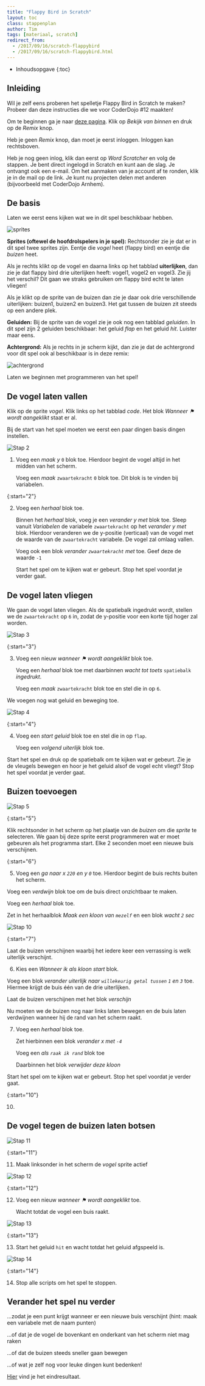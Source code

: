 ```yaml
---
title: "Flappy Bird in Scratch"
layout: toc
class: stappenplan
author: Tim
tags: [materiaal, scratch]
redirect_from:
  - /2017/09/16/scratch-flappybird
  - /2017/09/16/scratch-flappybird.html
---
```



- Inhoudsopgave
  {:toc}



## Inleiding

Wil je zelf eens proberen het spelletje Flappy Bird in Scratch te maken? Probeer dan deze instructies die we voor CoderDojo #12 maakten!

Om te beginnen ga je naar [deze pagina](https://scratch.mit.edu/projects/173904279). Klik op _Bekijk van binnen_ en druk op de _Remix_ knop.

Heb je geen _Remix_ knop, dan moet je eerst inloggen. Inloggen kan rechtsboven. 

Heb je nog geen inlog, klik dan eerst op _Word Scratcher_ en volg de stappen. 
Je bent direct ingelogd in Scratch en kunt aan de slag. 
Je ontvangt ook een e-mail. Om het aanmaken van je account af te ronden, klik je in de mail op de link. 
Je kunt nu projecten delen met anderen (bijvoorbeeld met CoderDojo Arnhem).

## De basis

Laten we eerst eens kijken wat we in dit spel beschikbaar hebben. 

![sprites](/static/img/flappybirdsprites.png)

__Sprites (oftewel de hoofdrolspelers in je spel):__ 
Rechtsonder zie je dat er in dit spel twee sprites zijn. Eentje die _vogel_ heet (flappy bird) en eentje die _buizen_ heet.

Als je rechts klikt op de vogel en daarna links op het tabblad __uiterlijken__, dan zie je dat flappy bird drie uiterlijken heeft: vogel1, vogel2 en vogel3. 
Zie jij het verschil? Dit gaan we straks gebruiken om flappy bird echt te laten vliegen! 

Als je klikt op de sprite van de buizen dan zie je daar ook drie verschillende uiterlijken: buizen1, buizen2 en buizen3. 
Het gat tussen de buizen zit steeds op een andere plek.


__Geluiden:__
Bij de sprite van de vogel zie je ook nog een tabblad _geluiden_. 
In dit spel zijn 2 geluiden beschikbaar: het geluid _flap_ en het geluid _hit_. Luister maar eens.

__Achtergrond:__
Als je rechts in je scherm kijkt, dan zie je dat de achtergrond voor dit spel ook al beschikbaar is in deze remix: 

![achtergrond](/static/img/achtergrondflappy.png)

Laten we beginnen met programmeren van het spel!


## De vogel laten vallen

Klik op de sprite _vogel_. Klik links op het tabblad _code_. Het blok _Wanneer &#9873; wordt aangeklikt_ staat er al.

Bij de start van het spel moeten we eerst een paar dingen basis dingen instellen.

![Stap 2](/static/img/scratch-flappybird-2.svg)

1. Voeg een _maak y_ `0` blok toe. Hierdoor begint de vogel altijd in het midden van het scherm.

   Voeg een _maak_ `zwaartekracht` `0` blok toe. Dit blok is te vinden bij variabelen.

{:start="2"}

2. Voeg een _herhaal_ blok toe.

   Binnen het _herhaal_ blok, voeg je een _verander y met_ blok toe. Sleep vanuit _Variabelen_ de variabele `zwaartekracht` op het _verander y met_ blok.
   Hierdoor veranderen we de y-positie (verticaal) van de vogel met de waarde van de `zwaartekracht` variabele. De vogel zal omlaag vallen.

   Voeg ook een blok _verander `zwaartekracht` met_ toe. Geef deze de waarde `-1`
   
   Start het spel om te kijken wat er gebeurt. Stop het spel voordat je verder gaat.

## De vogel laten vliegen

We gaan de vogel laten vliegen. Als de spatiebalk ingedrukt wordt, stellen we de `zwaartekracht` op `6` in, zodat de y-positie voor een korte tijd hoger zal worden.

![Stap 3](/static/img/scratch-flappybird-3.svg)

{:start="3"}

3. Voeg een nieuw _wanneer &#9873; wordt aangeklikt_ blok toe.

   Voeg een _herhaal_ blok toe met daarbinnen _wacht tot toets_ `spatiebalk` _ingedrukt_.

   Voeg een _maak_ `zwaartekracht` blok toe en stel die in op `6`.

We voegen nog wat geluid en beweging toe. 

![Stap 4](/static/img/scratch-flappybird-4.svg)

{:start="4"}

4. Voeg een _start geluid_ blok toe en stel die in op `flap`.

   Voeg een _volgend uiterlijk_ blok toe.

Start het spel en druk op de spatiebalk om te kijken wat er gebeurt. 
Zie je de vleugels bewegen en hoor je het geluid alsof de vogel echt vliegt?
Stop het spel voordat je verder gaat.

## Buizen toevoegen

![Stap 5](/static/img/scratch-flappybird-5.png)

{:start="5"}

Klik rechtsonder in het scherm op het plaatje van de _buizen_ om die _sprite_ te selecteren. We gaan bij deze sprite eerst programmeren wat er moet gebeuren als het programma start. Elke 2 seconden moet een nieuwe buis verschijnen.

{:start="6"}

5. Voeg een _ga naar x `220` en y `0`_ toe. Hierdoor begint de buis rechts buiten het scherm.

  Voeg een _verdwijn_ blok toe om de buis direct onzichtbaar te maken.

  Voeg een _herhaal_ blok toe.

  Zet in het herhaalblok _Maak een kloon van `mezelf`_
  en een blok _wacht `2` sec_ 


![Stap 10](/static/img/scratch-flappybird-10.svg)

{:start="7"}

Laat de buizen verschijnen waarbij het iedere keer een verrassing is welk uiterlijk verschijnt.

6. Kies een _Wanneer ik als kloon start_ blok.
  
  Voeg een blok _verander uiterlijk naar `willekeurig getal tussen` `1` en `3`_ toe. Hiermee krijgt de buis één van de drie uiterlijken.
  
  Laat de buizen verschijnen met het blok _verschijn_ 
  

Nu moeten we de buizen nog naar links laten bewegen en de buis laten verdwijnen wanneer hij de rand van het scherm raakt.

7. Voeg een _herhaal_ blok toe.

   Zet hierbinnen een blok _verander x met `-4`_
   
   Voeg een _als `raak ik rand`_ blok toe
   
   Daarbinnen het blok _verwijder deze kloon_ 

Start het spel om te kijken wat er gebeurt. Stop het spel voordat je verder gaat.



{:start="10"}

10. 

## De vogel tegen de buizen laten botsen

![Stap 11](/static/img/scratch-flappybird-11.png)

{:start="11"}

11. Maak linksonder in het scherm de _vogel_ sprite actief

![Stap 12](/static/img/scratch-flappybird-12.svg)

{:start="12"}

12. Voeg een nieuw _wanneer &#9873; wordt aangeklikt_ toe.

    Wacht totdat de vogel een buis raakt.

![Stap 13](/static/img/scratch-flappybird-13.svg)

{:start="13"}

13. Start het geluid `hit` en wacht totdat het geluid afgspeeld is.

![Stap 14](/static/img/scratch-flappybird-14.svg)

{:start="14"}

14. Stop alle scripts om het spel te stoppen.

## Verander het spel nu verder

...zodat je een punt krijgt wanneer er een nieuwe buis verschijnt (hint: maak een variabele met de naam punten)

...of dat je de vogel de bovenkant en onderkant van het scherm niet mag raken

...of dat de buizen steeds sneller gaan bewegen

...of wat je zelf nog voor leuke dingen kunt bedenken!

[Hier](https://scratch.mit.edu/projects/173907357/#editor) vind je het eindresultaat.

